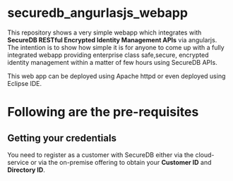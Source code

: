 # securedb_angurlasjs_webapp

This repository shows a very simple webapp which integrates with **SecureDB RESTful Encrypted Identity Management APIs** via angularjs. The intention is to show how simple it is for anyone to come up with a fully integrated webapp providing enterprise class safe,secure, encrypted identity management within a matter of few hours using SecureDB APIs.

This web app can be deployed using Apache httpd or even deployed using Eclipse IDE.

# Following are the pre-requisites

## Getting your credentials
You need to register as a customer with SecureDB either via the cloud-service or via the on-premise offering to obtain your **Customer ID** and **Directory ID**.

## 
